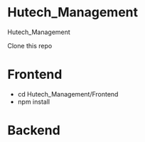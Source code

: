 # Hutech_Management

Hutech_Management

Clone this repo

# Frontend

- cd  Hutech_Management/Frontend 
- npm install

# Backend
